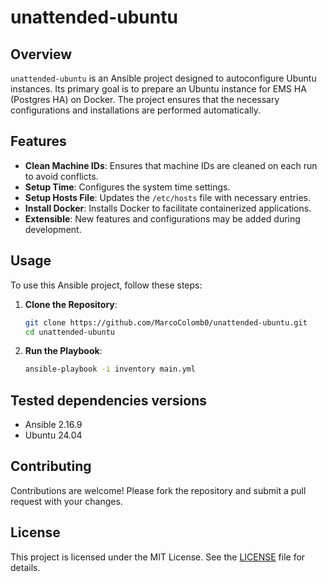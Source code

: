 # unattended-ubuntu

## Overview
`unattended-ubuntu` is an Ansible project designed to autoconfigure Ubuntu instances. Its primary goal is to prepare an Ubuntu instance for EMS HA (Postgres HA) on Docker. The project ensures that the necessary configurations and installations are performed automatically.

## Features
- **Clean Machine IDs**: Ensures that machine IDs are cleaned on each run to avoid conflicts.
- **Setup Time**: Configures the system time settings.
- **Setup Hosts File**: Updates the `/etc/hosts` file with necessary entries.
- **Install Docker**: Installs Docker to facilitate containerized applications.
- **Extensible**: New features and configurations may be added during development.

## Usage
To use this Ansible project, follow these steps:

1. **Clone the Repository**:
    ```sh
    git clone https://github.com/MarcoColomb0/unattended-ubuntu.git
    cd unattended-ubuntu
    ```

2. **Run the Playbook**:
    ```sh
    ansible-playbook -i inventory main.yml
    ```

## Tested dependencies versions
- Ansible 2.16.9
- Ubuntu 24.04

## Contributing
Contributions are welcome! Please fork the repository and submit a pull request with your changes.

## License
This project is licensed under the MIT License. See the [LICENSE](LICENSE) file for details.
